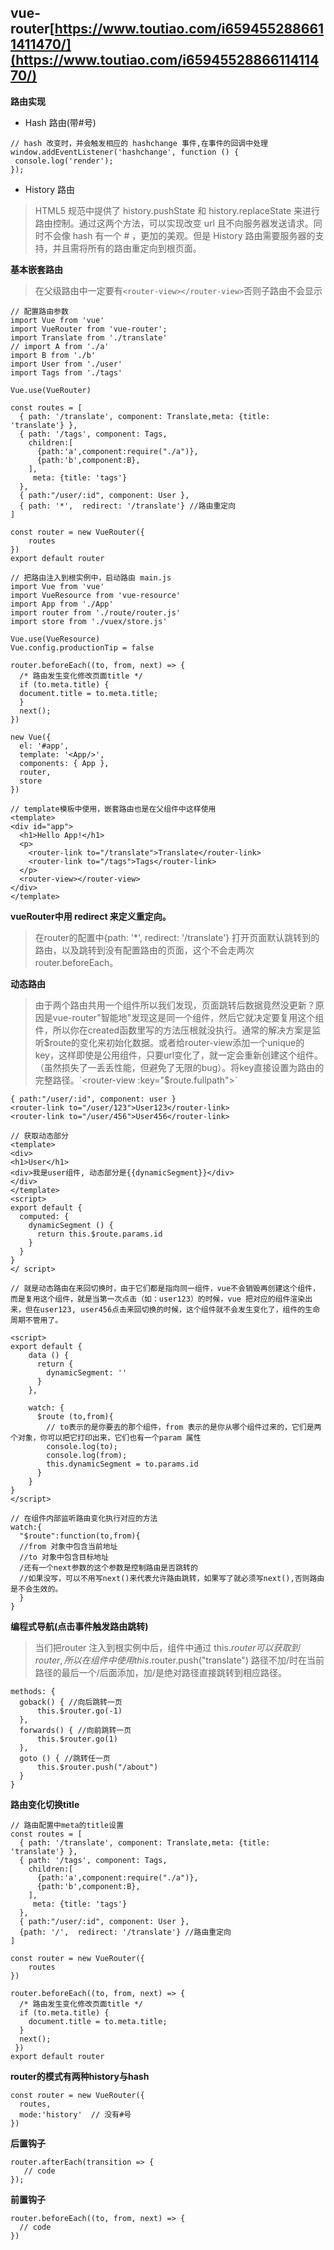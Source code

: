 ## vue-router[https://www.toutiao.com/i6594552886611411470/](https://www.toutiao.com/i6594552886611411470/)
**路由实现**
- Hash 路由(带#号)
```
// hash 改变时，并会触发相应的 hashchange 事件,在事件的回调中处理
window.addEventListener('hashchange', function () {
 console.log('render');
});
```
- History 路由
> HTML5 规范中提供了 history.pushState 和 history.replaceState 来进行路由控制。通过这两个方法，可以实现改变 url 且不向服务器发送请求。同时不会像 hash 有一个 # ，更加的美观。但是 History 路由需要服务器的支持，并且需将所有的路由重定向到根页面。

**基本嵌套路由**
> 在父级路由中一定要有`<router-view></router-view>`否则子路由不会显示

```
// 配置路由参数
import Vue from 'vue'
import VueRouter from 'vue-router';
import Translate from './translate'
// import A from './a'
import B from './b'
import User from './user'
import Tags from './tags'

Vue.use(VueRouter)

const routes = [
  { path: '/translate', component: Translate,meta: {title: 'translate'} },
  { path: '/tags', component: Tags,
    children:[
      {path:'a',component:require("./a")},
      {path:'b',component:B},
    ],
     meta: {title: 'tags'}  
  },
  { path:"/user/:id", component: User },
  { path: '*',  redirect: '/translate'} //路由重定向
]

const router = new VueRouter({
	routes
})
export default router

// 把路由注入到根实例中，启动路由 main.js
import Vue from 'vue'
import VueResource from 'vue-resource'
import App from './App'
import router from './route/router.js'
import store from './vuex/store.js'

Vue.use(VueResource)
Vue.config.productionTip = false

router.beforeEach((to, from, next) => {
  /* 路由发生变化修改页面title */
  if (to.meta.title) {
  document.title = to.meta.title;
  }
  next();
})

new Vue({
  el: '#app',
  template: '<App/>',
  components: { App },
  router,
  store
})

// template模板中使用，嵌套路由也是在父组件中这样使用
<template>
<div id="app">
  <h1>Hello App!</h1>
  <p>
    <router-link to="/translate">Translate</router-link>
    <router-link to="/tags">Tags</router-link>
  </p>
  <router-view></router-view>
</div>
</template>
```
**vueRouter中用 redirect 来定义重定向。**
> 在router的配置中{path: '*',  redirect: '/translate'} 打开页面默认跳转到的路由，以及跳转到没有配置路由的页面，这个不会走两次router.beforeEach。

**动态路由**
> 由于两个路由共用一个组件所以我们发现，页面跳转后数据竟然没更新？原因是vue-router"智能地"发现这是同一个组件，然后它就决定要复用这个组件，所以你在created函数里写的方法压根就没执行。通常的解决方案是监听$route的变化来初始化数据。或者给router-view添加一个unique的key，这样即使是公用组件，只要url变化了，就一定会重新创建这个组件。（虽然损失了一丢丢性能，但避免了无限的bug）。将key直接设置为路由的完整路径。`<router-view :key="$route.fullpath"></router-view>`

```
{ path:"/user/:id", component: user }
<router-link to="/user/123">User123</router-link>
<router-link to="/user/456">User456</router-link>

// 获取动态部分
<template>
<div>
<h1>User</h1>
<div>我是user组件, 动态部分是{{dynamicSegment}}</div>
</div>
</template>
<script>
export default {
  computed: {
    dynamicSegment () {
      return this.$route.params.id
    }
  }
}
</ script>

// 就是动态路由在来回切换时，由于它们都是指向同一组件，vue不会销毁再创建这个组件，而是复用这个组件，就是当第一次点击（如：user123）的时候，vue 把对应的组件渲染出来，但在user123, user456点击来回切换的时候，这个组件就不会发生变化了，组件的生命周期不管用了。

<script>
export default {
    data () {
      return {
        dynamicSegment: ''
      }
    },

    watch: {
      $route (to,from){
        // to表示的是你要去的那个组件，from 表示的是你从哪个组件过来的，它们是两个对象，你可以把它打印出来，它们也有一个param 属性
        console.log(to);
        console.log(from);
        this.dynamicSegment = to.params.id
      }
    }
}
</script>

// 在组件内部监听路由变化执行对应的方法
watch:{
  "$route":function(to,from){
  //from 对象中包含当前地址
  //to 对象中包含目标地址
  /还有一个next参数的这个参数是控制路由是否跳转的
  //如果没写，可以不用写next()来代表允许路由跳转，如果写了就必须写next(),否则路由是不会生效的。
  }
}
```

**编程式导航(点击事件触发路由跳转)**
> 当们把router 注入到根实例中后，组件中通过 this.$router 可以获取到router, 所以在组件中使用 this.$router.push("translate") 路径不加/时在当前路径的最后一个/后面添加，加/是绝对路径直接跳转到相应路径。

```
methods: {
  goback() { //向后跳转一页
      this.$router.go(-1)
  },
  forwards() { //向前跳转一页
      this.$router.go(1)
  },
  goto () { //跳转任一页
      this.$router.push("/about")
  }
}

```

**路由变化切换title**
```
// 路由配置中meta的title设置
const routes = [
  { path: '/translate', component: Translate,meta: {title: 'translate'} },
  { path: '/tags', component: Tags,
    children:[
      {path:'a',component:require("./a")},
      {path:'b',component:B},
    ],
     meta: {title: 'tags'}  
  },
  { path:"/user/:id", component: User },
  {path: '/',  redirect: '/translate'} //路由重定向
]

const router = new VueRouter({
	routes
})

router.beforeEach((to, from, next) => {
  /* 路由发生变化修改页面title */
  if (to.meta.title) {
    document.title = to.meta.title;
  }
  next();
 })
export default router
```
**router的模式有两种history与hash**
```
const router = new VueRouter({
  routes,
  mode:'history'  // 没有#号
})
```
**后置钩子**
```
router.afterEach(transition => {
   // code
});
```
**前置钩子**
```
router.beforeEach((to, from, next) => {
  // code
})
```
